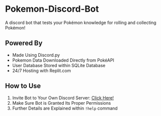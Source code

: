 # Pokemon-Discord-Bot
A discord bot that tests your Pokémon knowledge for rolling and collecting Pokémon!

## Powered By
* Made Using Discord.py
* Pokemon Data Downloaded Directly from PokéAPI
* User Database Stored within SQLite Database
* 24/7 Hosting with Replit.com

## How to Use
1. Invite Bot to Your Own Discord Server: [Click Here!](https://discord.com/api/oauth2/authorize?client_id=1171813731844497428&permissions=0&scope=bot)
2. Make Sure Bot is Granted Its Proper Permissions
3. Further Details are Explained within `!help` command
